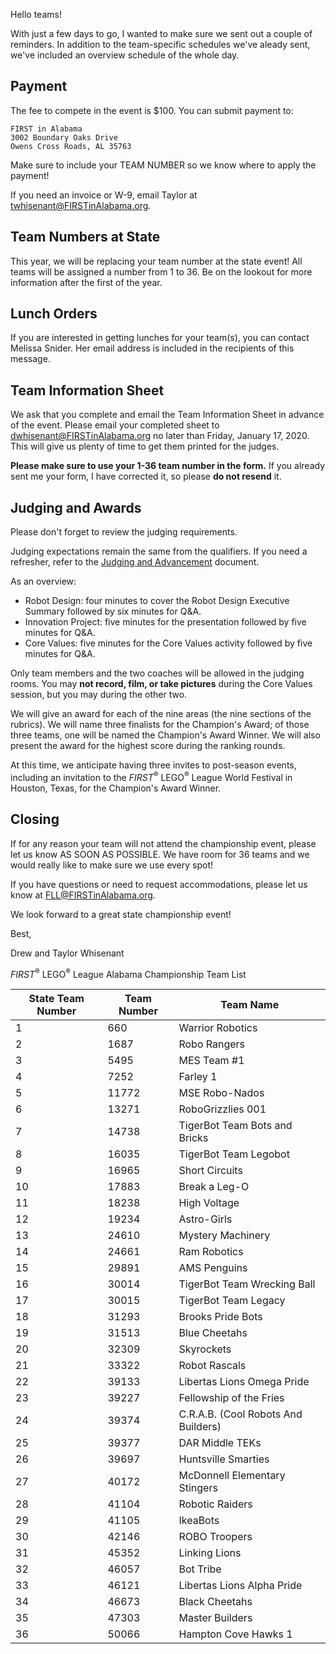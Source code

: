 Hello teams!

With just a few days to go, I wanted to make sure we sent out a couple of reminders. In addition to the team-specific schedules we've aleady sent, we've included an overview schedule of the whole day.

## Payment 

The fee to compete in the event is \$100. You can submit payment to:

    FIRST in Alabama
    3002 Boundary Oaks Drive
    Owens Cross Roads, AL 35763

Make sure to include your TEAM NUMBER so we know where to apply the payment!

If you need an invoice or W-9, email Taylor at twhisenant@FIRSTinAlabama.org.


## Team Numbers at State

This year, we will be replacing your team number at the state event! All teams will be assigned a number from 1 to 36. Be on the lookout for more information after the first of the year.


## Lunch Orders

If you are interested in getting lunches for your team(s), you can contact Melissa Snider. Her email address is included in the recipients of this message.


## Team Information Sheet

We ask that you complete and email the Team Information Sheet in advance of the event. Please email your completed sheet to dwhisenant@FIRSTinAlabama.org no later than Friday, January 17, 2020. This will give us plenty of time to get them printed for the judges.

**Please make sure to use your 1-36 team number in the form.** If you already sent me your form, I have corrected it, so please **do not resend** it.


## Judging and Awards

Please don't forget to review the judging requirements.

Judging expectations remain the same from the qualifiers. If you need a refresher, refer to the [Judging and Advancement](https://github.com/drewwhis/first-in-alabama/blob/main/2019-2020/fll/judging-and-advancement.md) document.

As an overview:
- Robot Design: four minutes to cover the Robot Design Executive Summary followed by six minutes for Q&A.
- Innovation Project: five minutes for the presentation followed by five minutes for Q&A.
- Core Values: five minutes for the Core Values activity followed by five minutes for Q&A.

Only team members and the two coaches will be allowed in the judging rooms. You may **not record, film, or take pictures** during the Core Values session, but you may during the other two.

We will give an award for each of the nine areas (the nine sections of the rubrics). We will name three finalists for the Champion's Award; of those three teams, one will be named the Champion's Award Winner. We will also present the award for the highest score during the ranking rounds.

At this time, we anticipate having three invites to post-season events, including an invitation to the *FIRST*<sup>&reg;</sup> LEGO<sup>&reg;</sup> League World Festival in Houston, Texas, for the Champion's Award Winner.


## Closing

If for any reason your team will not attend the championship event, please let us know AS SOON AS POSSIBLE. We have room for 36 teams and we would really like to make sure we use every spot!

If you have questions or need to request accommodations, please let us know at FLL@FIRSTinAlabama.org.

We look forward to a great state championship event!

Best,

Drew and Taylor Whisenant

*FIRST*<sup>&reg;</sup> LEGO<sup>&reg;</sup> League Alabama Championship Team List

| State Team Number | Team Number | Team Name                           |
| ----------------- | ----------- | ----------------------------------- |
| 1                 | 660         | Warrior Robotics                    |
| 2                 | 1687        | Robo Rangers                        |
| 3                 | 5495        | MES Team #1                         |
| 4                 | 7252        | Farley 1                            |
| 5                 | 11772       | MSE Robo-Nados                      |
| 6                 | 13271       | RoboGrizzlies 001                   |
| 7                 | 14738       | TigerBot Team Bots and Bricks       |
| 8                 | 16035       | TigerBot Team Legobot               |
| 9                 | 16965       | Short Circuits                      |
| 10                | 17883       | Break a Leg-O                       |
| 11                | 18238       | High Voltage                        |
| 12                | 19234       | Astro-Girls                         |
| 13                | 24610       | Mystery Machinery                   |
| 14                | 24661       | Ram Robotics                        |
| 15                | 29891       | AMS Penguins                        |
| 16                | 30014       | TigerBot Team Wrecking Ball         |
| 17                | 30015       | TigerBot Team Legacy                |
| 18                | 31293       | Brooks Pride Bots                   |
| 19                | 31513       | Blue Cheetahs                       |
| 20                | 32309       | Skyrockets                          |
| 21                | 33322       | Robot Rascals                       |
| 22                | 39133       | Libertas Lions Omega Pride          |
| 23                | 39227       | Fellowship of the Fries             |
| 24                | 39374       | C.R.A.B. (Cool Robots And Builders) |
| 25                | 39377       | DAR Middle TEKs                     |
| 26                | 39697       | Huntsville Smarties                 |
| 27                | 40172       | McDonnell Elementary Stingers       |
| 28                | 41104       | Robotic Raiders                     |
| 29                | 41105       | IkeaBots                            |
| 30                | 42146       | ROBO Troopers                       |
| 31                | 45352       | Linking Lions                       |
| 32                | 46057       | Bot Tribe                           |
| 33                | 46121       | Libertas Lions Alpha Pride          |
| 34                | 46673       | Black Cheetahs                      |
| 35                | 47303       | Master Builders                     |
| 36                | 50066       | Hampton Cove Hawks 1                |